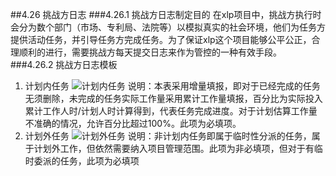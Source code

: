 ##4.26 挑战方日志
###4.26.1 挑战方日志制定目的
在xlp项目中，挑战方执行时会分为数个部门（市场、专利局、法院等）以模拟真实的社会环境，他们为任务方提供活动任务，并引导任务方完成任务。为了保证xlp这个项目能够公平公正，合理顺利的进行，需要挑战方每天提交日志来作为管控的一种有效手段。
###4.26.2 挑战方日志模板
1. 计划内任务
![计划内任务](D:\team12\XLP_Ops_Manual_5528\challenger_preparation\4-26-1.jpg)
说明：本表采用增量填报，即对于已经完成的任务无须删除，未完成的任务实际工作量采用累计工作量填报，百分比为实际投入累计工作人时/计划人时计算得到，代表任务完成进度。对于计划估算工作量不准确的情况，允许百分比超过100%。此项为必填项。
1. 计划外任务
![计划外任务](D:\team12\XLP_Ops_Manual_5528\challenger_preparation\4-26-2.jpg)
说明：非计划内任务即属于临时性分派的任务，属于计划外工作，但依然需要纳入项目管理范围。此项为非必填项，但对于有临时委派的任务，此项为必填项



